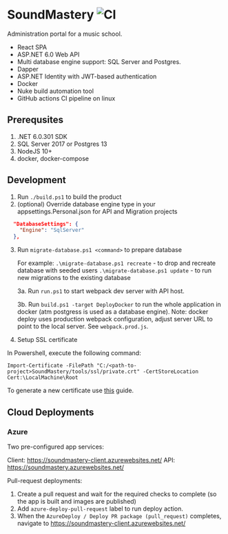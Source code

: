 # SoundMastery ![CI](https://github.com/arublevsky/soundmastery/workflows/CI/badge.svg)

Administration portal for a music school. 

* React SPA
* ASP.NET 6.0 Web API
* Multi database engine support: SQL Server and Postgres.
* Dapper
* ASP.NET Identity with JWT-based authentication
* Docker
* Nuke build automation tool
* GitHub actions CI pipeline on linux

## Prerequsites

1. .NET 6.0.301 SDK
2. SQL Server 2017 or Postgres 13
3. NodeJS 10+
4. docker, docker-compose

## Development

1. Run `./build.ps1` to build the product
2. (optional) Override database engine type in your appsettings.Personal.json for API and Migration projects
```json
  "DatabaseSettings": {
    "Engine": "SqlServer"
  },
```
3. Run `migrate-database.ps1 <command>` to prepare database

    For example:
    `.\migrate-database.ps1 recreate` - to drop and recreate database with seeded users
    `.\migrate-database.ps1 update` - to run new migrations to the existing database

    3a. Run `run.ps1` to start webpack dev server with API host.

    3b. Run `build.ps1 -target DeployDocker` to run the whole application in docker (atm postgress is used as a database engine).
    Note: docker deploy uses production webpack configuration, adjust server URL to point to the local server. See `webpack.prod.js`.

4. Setup SSL certificate

In Powershell, execute the following command:

`Import-Certificate -FilePath "C:/<path-to-project>SoundMastery/tools/ssl/private.crt" -CertStoreLocation Cert:\LocalMachine\Root`

To generate a new certificate use [this](https://gist.github.com/pgilad/63ddb94e0691eebd502deee207ff62bd) guide.

## Cloud Deployments

### Azure

Two pre-configured app services:

Client: https://soundmastery-client.azurewebsites.net/
API: https://soundmastery.azurewebsites.net/

Pull-request deployments:

1. Create a pull request and wait for the required checks to complete (so the app is built and images are published)
2. Add `azure-deploy-pull-request` label to run deploy action.
3. When the `AzureDeploy / Deploy PR package (pull_request)` completes, navigate to https://soundmastery-client.azurewebsites.net/ 
